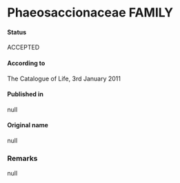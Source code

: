 Phaeosaccionaceae FAMILY
=======

#### Status
ACCEPTED

#### According to
The Catalogue of Life, 3rd January 2011

#### Published in
null

#### Original name
null

### Remarks
null